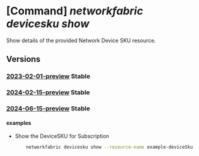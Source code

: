 # [Command] _networkfabric devicesku show_

Show details of the provided Network Device SKU resource.

## Versions

### [2023-02-01-preview](/Resources/mgmt-plane/L3N1YnNjcmlwdGlvbnMve30vcHJvdmlkZXJzL21pY3Jvc29mdC5tYW5hZ2VkbmV0d29ya2ZhYnJpYy9uZXR3b3JrZGV2aWNlc2t1cy97fQ==/2023-02-01-preview.xml) **Stable**

<!-- mgmt-plane /subscriptions/{}/providers/microsoft.managednetworkfabric/networkdeviceskus/{} 2023-02-01-preview -->

### [2024-02-15-preview](/Resources/mgmt-plane/L3N1YnNjcmlwdGlvbnMve30vcHJvdmlkZXJzL21pY3Jvc29mdC5tYW5hZ2VkbmV0d29ya2ZhYnJpYy9uZXR3b3JrZGV2aWNlc2t1cy97fQ==/2024-02-15-preview.xml) **Stable**

<!-- mgmt-plane /subscriptions/{}/providers/microsoft.managednetworkfabric/networkdeviceskus/{} 2024-02-15-preview -->

### [2024-06-15-preview](/Resources/mgmt-plane/L3N1YnNjcmlwdGlvbnMve30vcHJvdmlkZXJzL21pY3Jvc29mdC5tYW5hZ2VkbmV0d29ya2ZhYnJpYy9uZXR3b3JrZGV2aWNlc2t1cy97fQ==/2024-06-15-preview.xml) **Stable**

<!-- mgmt-plane /subscriptions/{}/providers/microsoft.managednetworkfabric/networkdeviceskus/{} 2024-06-15-preview -->

#### examples

- Show the DeviceSKU for Subscription
    ```bash
        networkfabric devicesku show --resource-name example-deviceSku
    ```
